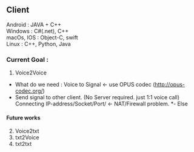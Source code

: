 ## Client

Android : JAVA + C++ <br>
Windows : C#(.net), C++ <br>
macOs, IOS   : Object-C, swift <br>
Linux : C++, Python, Java <br>


### Current Goal : 

1. Voice2Voice <br>
* What do we need : Voice to Signal <- use OPUS codec (http://opus-codec.org/) <br>
* Send signal to other client. (No Server required. just 1:1 voice call) <br>
 Connecting IP-address/Socket/Port/ <- NAT/Firewall problem.
*- Else



#### Future works
 2. Voice2txt <br>
 3. txt2Voice <br>
 4. txt2txt <br>
